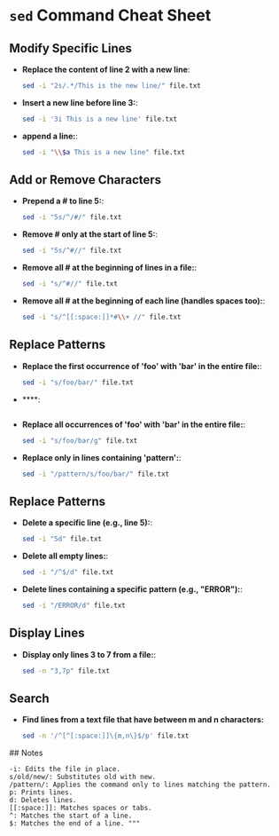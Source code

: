 # `sed` Command Cheat Sheet

## Modify Specific Lines

- **Replace the content of line 2 with a new line**:
  ```bash
  sed -i "2s/.*/This is the new line/" file.txt
  ```

- **Insert a new line before line 3:**:
  ```bash
  sed -i '3i This is a new line' file.txt
  ```
- **append a line:**:
  ```bash
  sed -i "\\$a This is a new line" file.txt
  ```


##  Add or Remove Characters
- **Prepend a # to line 5:**:
  ```bash
  sed -i "5s/^/#/" file.txt
  ```
- **Remove # only at the start of line 5:**:
  ```bash
  sed -i "5s/^#//" file.txt
  ```

- **Remove all # at the beginning of lines in a file:**:
  ```bash
  sed -i "s/^#//" file.txt
  ```
- **Remove all # at the beginning of each line (handles spaces too):**:
  ```bash
  sed -i "s/^[[:space:]]*#\\+ //" file.txt
  ```
## Replace Patterns

- **Replace the first occurrence of 'foo' with 'bar' in the entire file:**:
  ```bash
  sed -i "s/foo/bar/" file.txt
  ```
- ****:
  ```bash
  
  ```
- **Replace all occurrences of 'foo' with 'bar' in the entire file:**:
  ```bash
  sed -i "s/foo/bar/g" file.txt
  ```
- **Replace only in lines containing 'pattern':**:
  ```bash
  sed -i "/pattern/s/foo/bar/" file.txt
  ```
## Replace Patterns

- **Delete a specific line (e.g., line 5):**:
  ```bash
  sed -i "5d" file.txt
  ```
- **Delete all empty lines:**:
  ```bash
  sed -i "/^$/d" file.txt
  ```

- **Delete lines containing a specific pattern (e.g., "ERROR"):**:
  ```bash
  sed -i "/ERROR/d" file.txt
  ```

## Display Lines


- **Display only lines 3 to 7 from a file:**:
  ```bash
  sed -n "3,7p" file.txt
  ```


## Search

- **Find lines from a text file that have between m and n characters:**
  ```bash
  sed -n '/^[^[:space:]]\{m,n\}$/p' file.txt
  ```


## Notes

    -i: Edits the file in place.
    s/old/new/: Substitutes old with new.
    /pattern/: Applies the command only to lines matching the pattern.
    p: Prints lines.
    d: Deletes lines.
    [[:space:]]: Matches spaces or tabs.
    ^: Matches the start of a line.
    $: Matches the end of a line. """

